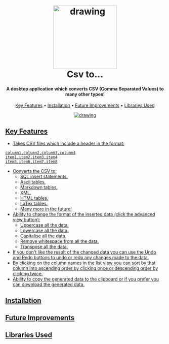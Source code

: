 
<h1 align="center">
  <img src="https://github.com/MrT-Stephens/Csv-to-Application/blob/master/Images/CSV_to_Logo.png" alt="drawing" width="200"/>
  <br>
  Csv to...
  <br>
</h1>

<h4 align="center">A desktop application which converts CSV (Comma Separated Values) to many other types!</h4>

<p align="center">
  <a href="#key-features">Key Features</a> •
  <a href="#installation">Installation</a> •
  <a href="#future-improvements">Future Improvements</a> • 
  <a href="#libraries-used">Libraries Used
</p>

<p align="center">
  <img src="https://github.com/MrT-Stephens/Csv-to-Application/blob/master/Images/CSV_to_App_Image.png" alt="drawing" align="center"/>
</p>

## Key Features
* Takes CSV files which include a header in the format:
```csv
column1,column2,column3,column4
item1,item2,item3,item4
item5,item6,item7,item8
```
* Converts the CSV to:
   - SQL insert statements.
   - Ascii tables.
   - Markdown tables.
   - XML.
   - HTML tables.
   - LaTex tables.
   - Many more in the future!
* Ability to change the format of the inserted data (click the advanced view button):
   - Uppercase all the data.
   - Lowercase all the data.
   - Capitalise all the data.
   - Remove whitespace from all the data.
   - Transpose all the data.
* If you don't like the result of the changed data you can use the Undo and Redo buttons to undo or redo any changes made to the data.
* By clicking on the column names in the list view you can sort by that column into ascending order by clicking once or descending order by clicking twice.
* Ability to copy the generated data to the clipboard or if you prefer you can download the generated data.

## Installation

## Future Improvements

## Libraries Used
